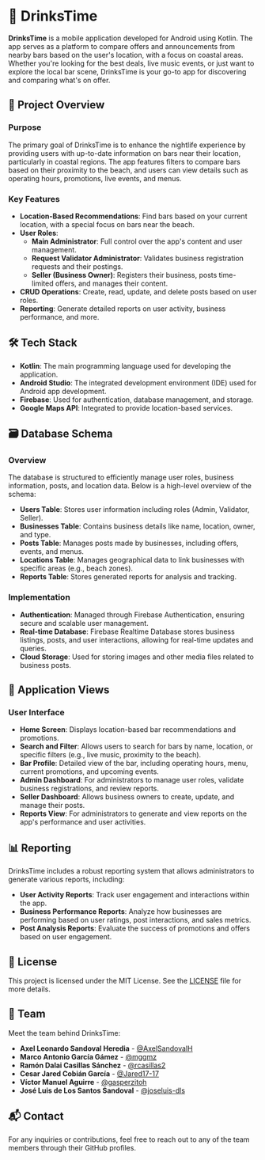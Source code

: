 
# 🍹 DrinksTime

**DrinksTime** is a mobile application developed for Android using Kotlin. The app serves as a platform to compare offers and announcements from nearby bars based on the user's location, with a focus on coastal areas. Whether you're looking for the best deals, live music events, or just want to explore the local bar scene, DrinksTime is your go-to app for discovering and comparing what's on offer.

## 🎯 Project Overview

### Purpose

The primary goal of DrinksTime is to enhance the nightlife experience by providing users with up-to-date information on bars near their location, particularly in coastal regions. The app features filters to compare bars based on their proximity to the beach, and users can view details such as operating hours, promotions, live events, and menus. 

### Key Features

- **Location-Based Recommendations**: Find bars based on your current location, with a special focus on bars near the beach.
- **User Roles**: 
  - **Main Administrator**: Full control over the app's content and user management.
  - **Request Validator Administrator**: Validates business registration requests and their postings.
  - **Seller (Business Owner)**: Registers their business, posts time-limited offers, and manages their content.
- **CRUD Operations**: Create, read, update, and delete posts based on user roles.
- **Reporting**: Generate detailed reports on user activity, business performance, and more.

## 🛠️ Tech Stack

- **Kotlin**: The main programming language used for developing the application.
- **Android Studio**: The integrated development environment (IDE) used for Android app development.
- **Firebase**: Used for authentication, database management, and storage.
- **Google Maps API**: Integrated to provide location-based services.

## 🗃️ Database Schema

### Overview

The database is structured to efficiently manage user roles, business information, posts, and location data. Below is a high-level overview of the schema:

- **Users Table**: Stores user information including roles (Admin, Validator, Seller).
- **Businesses Table**: Contains business details like name, location, owner, and type.
- **Posts Table**: Manages posts made by businesses, including offers, events, and menus.
- **Locations Table**: Manages geographical data to link businesses with specific areas (e.g., beach zones).
- **Reports Table**: Stores generated reports for analysis and tracking.

### Implementation

- **Authentication**: Managed through Firebase Authentication, ensuring secure and scalable user management.
- **Real-time Database**: Firebase Realtime Database stores business listings, posts, and user interactions, allowing for real-time updates and queries.
- **Cloud Storage**: Used for storing images and other media files related to business posts.

## 📱 Application Views

### User Interface

- **Home Screen**: Displays location-based bar recommendations and promotions.
- **Search and Filter**: Allows users to search for bars by name, location, or specific filters (e.g., live music, proximity to the beach).
- **Bar Profile**: Detailed view of the bar, including operating hours, menu, current promotions, and upcoming events.
- **Admin Dashboard**: For administrators to manage user roles, validate business registrations, and review reports.
- **Seller Dashboard**: Allows business owners to create, update, and manage their posts.
- **Reports View**: For administrators to generate and view reports on the app's performance and user activities.

## 📊 Reporting

DrinksTime includes a robust reporting system that allows administrators to generate various reports, including:

- **User Activity Reports**: Track user engagement and interactions within the app.
- **Business Performance Reports**: Analyze how businesses are performing based on user ratings, post interactions, and sales metrics.
- **Post Analysis Reports**: Evaluate the success of promotions and offers based on user engagement.

## 📜 License

This project is licensed under the MIT License. See the [LICENSE](LICENSE) file for more details.

## 👥 Team

Meet the team behind DrinksTime:

- **Axel Leonardo Sandoval Heredia** - [@AxelSandovalH](https://github.com/AxelSandovalH)
- **Marco Antonio García Gámez** - [@mggmz](https://github.com/mggmz)
- **Ramón Dalai Casillas Sánchez** - [@rcasillas2](https://github.com/rcasillas2)
- **Cesar Jared Cobián García** - [@Jared17-17](https://github.com/Jared17-17)
- **Víctor Manuel Aguirre** - [@gasperzitoh](https://github.com/gasperzitoh)
- **José Luis de Los Santos Sandoval** - [@joseluis-dls](https://github.com/joseluis-dls)

## 📬 Contact

For any inquiries or contributions, feel free to reach out to any of the team members through their GitHub profiles.

